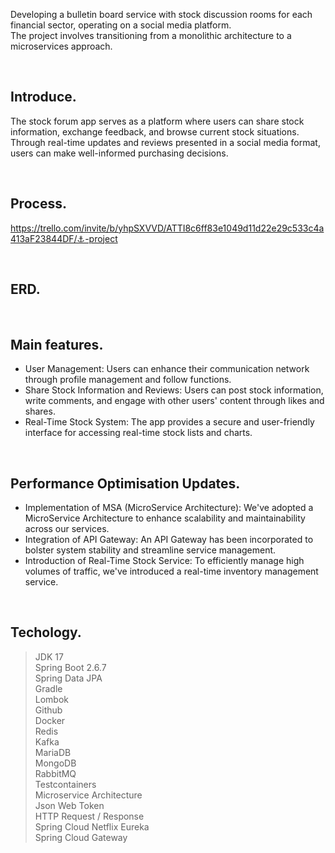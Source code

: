 
Developing a bulletin board service with stock discussion rooms for each financial sector, operating on a social media platform.    
The project involves transitioning from a monolithic architecture to a microservices approach.

<br>

## Introduce.

The stock forum app serves as a platform where users can share stock information, exchange feedback, and browse current stock situations. Through real-time updates and reviews presented in a social media format, users can make well-informed purchasing decisions.

<br>

## Process.

https://trello.com/invite/b/yhpSXVVD/ATTI8c6ff83e1049d11d22e29c533c4a413aF23844DF/⚓️-project

<br>

## ERD.

<br>

## Main features.

- User Management: Users can enhance their communication network through profile management and follow functions.
- Share Stock Information and Reviews: Users can post stock information, write comments, and engage with other users' content through likes and shares.
- Real-Time Stock System: The app provides a secure and user-friendly interface for accessing real-time stock lists and charts.

<br>

## Performance Optimisation Updates.

- Implementation of MSA (MicroService Architecture): We've adopted a MicroService Architecture to enhance scalability and maintainability across our services.
- Integration of API Gateway: An API Gateway has been incorporated to bolster system stability and streamline service management.
- Introduction of Real-Time Stock Service: To efficiently manage high volumes of traffic, we've introduced a real-time inventory management service.
<br>

## Techology.

>JDK 17    
Spring Boot 2.6.7   
Spring Data JPA   
Gradle   
Lombok   
Github   
Docker   
Redis   
Kafka   
MariaDB    
MongoDB    
RabbitMQ   
Testcontainers   
Microservice Architecture   
Json Web Token   
HTTP Request / Response   
Spring Cloud Netflix Eureka   
Spring Cloud Gateway   
